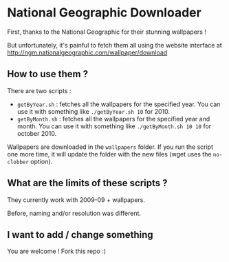 National Geographic Downloader
==============================

First, thanks to the National Geographic for their stunning wallpapers !

But unfortunately, it's painful to fetch them all using the website interface at http://ngm.nationalgeographic.com/wallpaper/download

How to use them ?
------------

There are two scripts :

* `getByYear.sh` : fetches all the wallpapers for the specified year. You can use it with something like `./getByYear.sh 10` for 2010.
* `getByMonth.sh` : fetches all the wallpapers for the specified year and month. You can use it with something like `./getByMonth.sh 10 10` for october 2010.

Wallpapers are downloaded in the `wallpapers` folder. If you run the script one more time, it will update the folder with the new files (wget uses the `no-clobber` option).

What are the limits of these scripts ?
--------------------------------------
They currently work with 2009-09 + wallpapers.

Before, naming and/or resolution was different.

I want to add / change something 
--------------------------------

You are welcome !
Fork this repo :)
